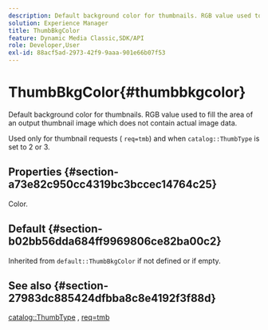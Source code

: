 ```yaml
---
description: Default background color for thumbnails. RGB value used to fill the area of an output thumbnail image which does not contain actual image data.
solution: Experience Manager
title: ThumbBkgColor
feature: Dynamic Media Classic,SDK/API
role: Developer,User
exl-id: 88acf5ad-2973-42f9-9aaa-901e66b07f53
---
```

# ThumbBkgColor{#thumbbkgcolor}

Default background color for thumbnails. RGB value used to fill the area of an output thumbnail image which does not contain actual image data.

 Used only for thumbnail requests ( `req=tmb`) and when `catalog::ThumbType` is set to 2 or 3.

## Properties {#section-a73e82c950cc4319bc3bccec14764c25}

Color.

## Default {#section-b02bb56dda684ff9969806ce82ba00c2}

Inherited from `default::ThumbBkgColor` if not defined or if empty.

## See also {#section-27983dc885424dfbba8c8e4192f3f88d}

[catalog::ThumbType](../../../../../is-api/image-catalog/image-serving-api-ref/c-image-catalog-reference/c-image-svg-data-reference/c-image-data-reference/r-thumbtype-cat.md#reference-41149ddffc8749cba2f8d9c8e2611e03) , [req=tmb](../../../../../is-api/http-ref/image-serving-api-ref/c-http-protocol-reference/c-command-reference/r-req/r-req.md#reference-907cdb4a97034db7ad94695f25552e76)
